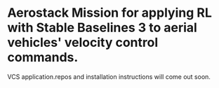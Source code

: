 # Aerostack Mission for applying RL with Stable Baselines 3 to aerial vehicles' velocity control commands.

VCS application.repos and installation instructions will come out soon.
